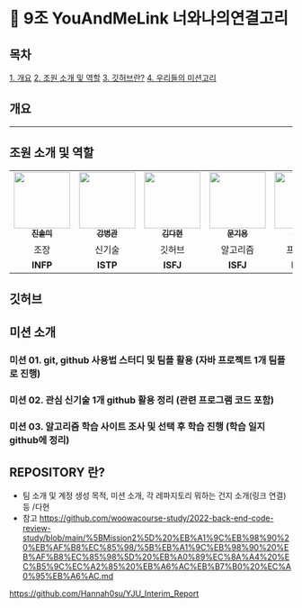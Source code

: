 # 🧬 9조 YouAndMeLink 너와나의연결고리

## 목차
<a href=https://github.com/YouAndMeLink/YouAndMeLink#%EA%B0%9C%EC%9A%94>1. 개요</a>
<a href=https://github.com/YouAndMeLink/YouAndMeLink#%EC%A1%B0%EC%9B%90-%EC%86%8C%EA%B0%9C-%EB%B0%8F-%EC%97%AD%ED%95%A0>2. 조원 소개 및 역할</a>
<a href=https://github.com/YouAndMeLink/YouAndMeLink#%EA%B9%83%ED%97%88%EB%B8%8C>3. 깃허브란?</a>
<a href=https://github.com/YouAndMeLink/YouAndMeLink#%EA%B9%83%ED%97%88%EB%B8%8C>4. 우리들의 미션고리</a>

## 개요


---

## 조원 소개 및 역할


<table>
  <tr> 
    <td align="center"><a href=https://github.com/YouAndMeLink/Algorithm-Study/tree/SM><img src="https://avatars.githubusercontent.com/u/103156290?v=4" width="100px;" alt=""/><br /><sub><b>진솔미</b></sub></a><br />
    </td>
    <td align="center"><a href=https://github.com/YouAndMeLink/Algorithm-Study/tree/BG><img src="https://avatars.githubusercontent.com/u/86152185?v=4" width="100px;" alt=""/><br /><sub><b>강병관</b></sub></a><br />
    </td>
    <td align="center"><a href=https://github.com/YouAndMeLink/Algorithm-Study/tree/DH><img src="https://avatars.githubusercontent.com/u/74331917?v=4" width="100px;" alt=""/><br /><sub><b>김다현</b></sub></a><br />
    </td>
    <td align="center"><a href=https://github.com/YouAndMeLink/Algorithm-Study/tree/KY><img src="https://avatars.githubusercontent.com/u/103173521?v=4" width="100px;" alt=""/><br /><sub><b>문기용</b></sub></a><br />
    </td>
        </td>
    <td align="center"><a href=https://github.com/YouAndMeLink/Algorithm-Study/tree/WJ><img src="https://avatars.githubusercontent.com/u/103166677?v=4" width="100px;" alt=""/><br /><sub><b>이원진</b></sub></a><br />
    </td>
  </tr>
  <tr>
    <td align="center">조장</td>
    <td align="center">신기술</td>
    <td align="center">깃허브</td>
    <td align="center">알고리즘</td>
    <td align="center">프로젝트</td>
  </tr>
  <tr>
    <td align="center"><b>INFP<b/></td>
    <td align="center"><b>ISTP</b></td>
    <td align="center"><b>ISFJ<b/></td>
    <td align="center"><b>ISFJ<b/></td>
    <td align="center"><b>ENTJ<b/></td>
  </tr>
</table>


## 깃허브


## 미션 소개

### 미션 01. git, github 사용법 스터디 및 팀플 활용 (자바 프로젝트 1개 팀플로 진행)

### 미션 02. 관심 신기술 1개 github 활용 정리 (관련 프로그램 코드 포함)

### 미션 03. 알고리즘 학습 사이트 조사 및 선택 후 학습 진행 (학습 일지 github에 정리)


## REPOSITORY 란?

- 팀 소개 및 계정 생성 목적, 미션 소개, 각 레파지토리 뭐하는 건지 소개(링크 연결) 등 /다현
- 참고
https://github.com/woowacourse-study/2022-back-end-code-review-study/blob/main/%5BMission2%5D%20%EB%A1%9C%EB%98%90%20%EB%AF%B8%EC%85%98/%5B%EB%A1%9C%EB%98%90%20%EB%AF%B8%EC%85%98%5D%20%EB%A0%89%EC%8A%A4%20%EC%B5%9C%EC%A2%85%20%EB%A6%AC%EB%B7%B0%20%EC%A0%95%EB%A6%AC.md

https://github.com/Hannah0su/YJU_Interim_Report

